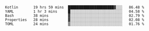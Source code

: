 <!--START_SECTION:waka-->
```text
Kotlin       19 hrs 59 mins  █████████████████████▓░░░   86.48 % 
YAML         1 hr 3 mins     █░░░░░░░░░░░░░░░░░░░░░░░░   04.58 % 
Bash         38 mins         ▓░░░░░░░░░░░░░░░░░░░░░░░░   02.79 % 
Properties   28 mins         ▓░░░░░░░░░░░░░░░░░░░░░░░░   02.08 % 
TOML         24 mins         ▒░░░░░░░░░░░░░░░░░░░░░░░░   01.76 % 
```
<!--END_SECTION:waka-->
